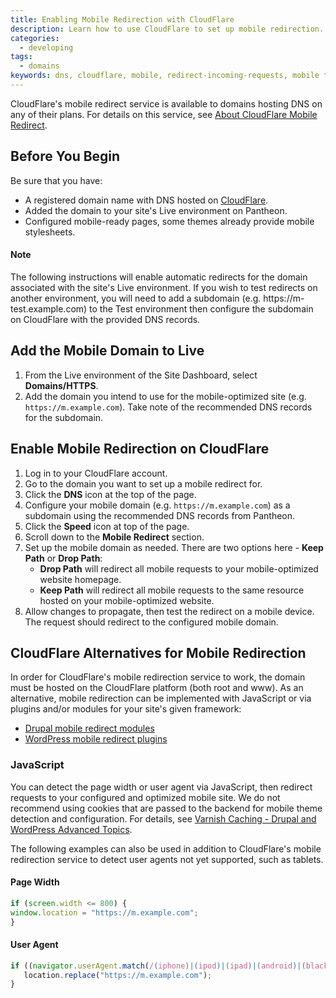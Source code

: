 ```yaml
---
title: Enabling Mobile Redirection with CloudFlare
description: Learn how to use CloudFlare to set up mobile redirection.
categories:
  - developing
tags:
  - domains
keywords: dns, cloudflare, mobile, redirect-incoming-requests, mobile tools
---
```

CloudFlare's mobile redirect service is available to domains hosting DNS on any of their plans. For details on this service, see [About CloudFlare Mobile Redirect](https://support.cloudflare.com/hc/en-us/articles/200168336-About-CloudFlare-Mobile-Redirect).

## Before You Begin

Be sure that you have:

- A registered domain name with DNS hosted on [CloudFlare](https://www.cloudflare.com/a/sign-up).
- Added the domain to your site's Live environment on Pantheon.
- Configured mobile-ready pages, some themes already provide mobile stylesheets.

<div class="alert alert-info" role="alert">
<h4>Note</h4>
The following instructions will enable automatic redirects for the domain associated with the site's Live environment. If you wish to test redirects on another environment, you will need to add a subdomain (e.g. https://m-test.example.com) to the Test environment then configure the subdomain on CloudFlare with the provided DNS records.</div>

## Add the Mobile Domain to Live
1. From the Live environment of the Site Dashboard, select **Domains/HTTPS**.
2. Add the domain you intend to use for the mobile-optimized site (e.g. `https://m.example.com`). Take note of the recommended DNS records for the subdomain.

## Enable Mobile Redirection on CloudFlare
1. Log in to your CloudFlare account.
2. Go to the domain you want to set up a mobile redirect for.
3. Click the **DNS** icon at the top of the page.
4. Configure your mobile domain (e.g. `https://m.example.com`) as a subdomain using the recommended DNS records from Pantheon.
5. Click the **Speed** icon at top of the page.
6. Scroll down to the **Mobile Redirect** section.
7. Set up the mobile domain as needed. There are two options here - **Keep Path** or **Drop Path**:
	* **Drop Path** will redirect all mobile requests to your mobile-optimized website homepage.
	* **Keep Path** will redirect all mobile requests to the same resource hosted on your mobile-optimized website.
8. Allow changes to propagate, then test the redirect on a mobile device. The request should redirect to the configured mobile domain.

## CloudFlare Alternatives for Mobile Redirection
In order for CloudFlare's mobile redirection service to work, the domain must be hosted on the CloudFlare platform (both root and www). As an alternative, mobile redirection can be implemented with JavaScript or via plugins and/or modules for your site's given framework:

* [Drupal mobile redirect modules](https://www.drupal.org/project/project_module?f%5B0%5D=&f%5B1%5D=&f%5B2%5D=&f%5B3%5D=&f%5B4%5D=sm_field_project_type%3Afull&text=mobile+redirect&solrsort=iss_project_release_usage+desc&op=Search)
* [WordPress mobile redirect plugins](https://wordpress.org/plugins/tags/mobile-redirect)


### JavaScript
You can detect the page width or user agent via JavaScript, then redirect requests to your configured and optimized mobile site. We do not recommend using cookies that are passed to the backend for mobile theme detection and configuration. For details, see [Varnish Caching - Drupal and WordPress Advanced Topics](/docs/caching-advanced-topics/#device-detection).

The following examples can also be used in addition to CloudFlare's mobile redirection service to detect user agents not yet supported, such as tablets.

#### Page Width
```javascript
if (screen.width <= 800) {
window.location = "https://m.example.com";
}
```
#### User Agent
```javascript
if ((navigator.userAgent.match(/(iphone)|(ipod)|(ipad)|(android)|(blackberry)|(windows phone)|(symbian)/i))){
   location.replace("https://m.example.com");
}
```
